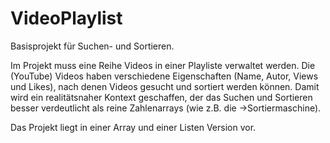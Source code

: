 # VideoPlaylist

Basisprojekt für Suchen- und Sortieren.

Im Projekt muss eine Reihe Videos in einer Playliste verwaltet werden. Die (YouTube) Videos haben verschiedene Eigenschaften (Name, Autor, Views und Likes), nach denen Videos gesucht und sortiert werden können. Damit wird ein realitätsnaher Kontext geschaffen, der das Suchen und Sortieren besser verdeutlicht als reine Zahlenarrays (wie z.B. die →Sortiermaschine).

Das Projekt liegt in einer Array und einer Listen Version vor.